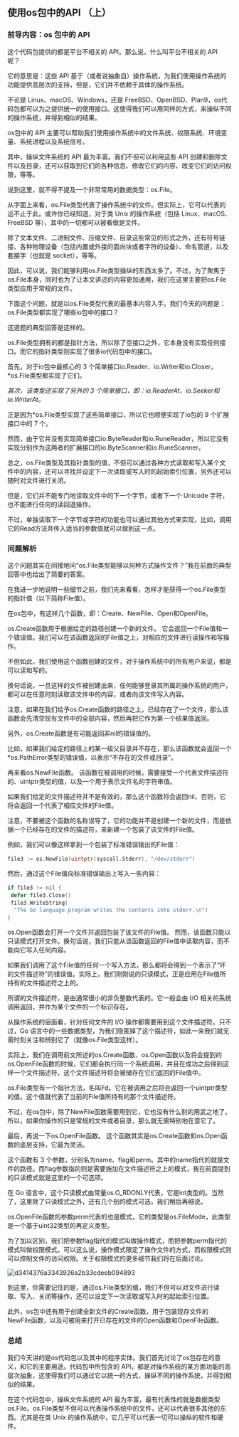 ## 使用os包中的API （上）

### 前导内容：os 包中的 API

这个代码包提供的都是平台不相关的 API。那么说，什么叫平台不相关的 API 呢？



它的意思是：这些 API 基于（或者说抽象自）操作系统，为我们使用操作系统的功能提供高层次的支持，但是，它们并不依赖于具体的操作系统。



不论是 Linux、macOS、Windows，还是 FreeBSD、OpenBSD、Plan9，os代码包都可以为之提供统一的使用接口。这使得我们可以用同样的方式，来操纵不同的操作系统，并得到相似的结果。



os包中的 API 主要可以帮助我们使用操作系统中的文件系统、权限系统、环境变量、系统进程以及系统信号。



其中，操纵文件系统的 API 最为丰富。我们不但可以利用这些 API 创建和删除文件以及目录，还可以获取到它们的各种信息、修改它们的内容、改变它们的访问权限，等等。



说到这里，就不得不提及一个非常常用的数据类型：os.File。



从字面上来看，os.File类型代表了操作系统中的文件。但实际上，它可以代表的远不止于此。或许你已经知道，对于类 Unix 的操作系统（包括 Linux、macOS、FreeBSD 等），其中的一切都可以被看做是文件。



除了文本文件、二进制文件、压缩文件、目录这些常见的形式之外，还有符号链接、各种物理设备（包括内置或外接的面向块或者字符的设备）、命名管道，以及套接字（也就是 socket），等等。



因此，可以说，我们能够利用os.File类型操纵的东西太多了。不过，为了聚焦于os.File本身，同时也为了让本文讲述的内容更加通用，我们在这里主要把os.File类型应用于常规的文件。



下面这个问题，就是以os.File类型代表的最基本内容入手。我们今天的问题是：os.File类型都实现了哪些io包中的接口？



这道题的典型回答是这样的。



os.File类型拥有的都是指针方法，所以除了空接口之外，它本身没有实现任何接口。而它的指针类型则实现了很多io代码包中的接口。



首先，对于io包中最核心的 3 个简单接口io.Reader、io.Writer和io.Closer，\*os.File类型都实现了它们。



*其次，该类型还实现了另外的 3 个简单接口，即：io.ReaderAt、io.Seeker和io.WriterAt。*



正是因为\*os.File类型实现了这些简单接口，所以它也顺便实现了io包的 9 个扩展接口中的 7 个。



然而，由于它并没有实现简单接口io.ByteReader和io.RuneReader，所以它没有实现分别作为这两者的扩展接口的io.ByteScanner和io.RuneScanner。



总之，os.File类型及其指针类型的值，不但可以通过各种方式读取和写入某个文件中的内容，还可以寻找并设定下一次读取或写入时的起始索引位置，另外还可以随时对文件进行关闭。



但是，它们并不能专门地读取文件中的下一个字节，或者下一个 Unicode 字符，也不能进行任何的读回退操作。



不过，单独读取下一个字节或字符的功能也可以通过其他方式来实现，比如，调用它的Read方法并传入适当的参数值就可以做到这一点。

### 问题解析

这个问题其实在间接地问“os.File类型能够以何种方式操作文件？”我在前面的典型回答中也给出了简要的答案。



在我进一步地说明一些细节之前，我们先来看看，怎样才能获得一个os.File类型的指针值（以下简称File值）。



在os包中，有这样几个函数，即：Create、NewFile、Open和OpenFile。



os.Create函数用于根据给定的路径创建一个新的文件。 它会返回一个File值和一个错误值。我们可以在该函数返回的File值之上，对相应的文件进行读操作和写操作。



不但如此，我们使用这个函数创建的文件，对于操作系统中的所有用户来说，都是可以读和写的。



换句话说，一旦这样的文件被创建出来，任何能够登录其所属的操作系统的用户，都可以在任意时刻读取该文件中的内容，或者向该文件写入内容。



注意，如果在我们给予os.Create函数的路径之上，已经存在了一个文件，那么该函数会先清空现有文件中的全部内容，然后再把它作为第一个结果值返回。



另外，os.Create函数是有可能返回非nil的错误值的。



比如，如果我们给定的路径上的某一级父目录并不存在，那么该函数就会返回一个\*os.PathError类型的错误值，以表示“不存在的文件或目录”。



再来看os.NewFile函数。 该函数在被调用的时候，需要接受一个代表文件描述符的、uintptr类型的值，以及一个用于表示文件名的字符串值。



如果我们给定的文件描述符并不是有效的，那么这个函数将会返回nil，否则，它将会返回一个代表了相应文件的File值。



注意，不要被这个函数的名称误导了，它的功能并不是创建一个新的文件，而是依据一个已经存在的文件的描述符，来新建一个包装了该文件的File值。



例如，我们可以像这样拿到一个包装了标准错误输出的File值：

```go
file3 := os.NewFile(uintptr(syscall.Stderr), "/dev/stderr")
```

然后，通过这个File值向标准错误输出上写入一些内容：

```go
if file3 != nil {
 defer file3.Close()
 file3.WriteString(
  "The Go language program writes the contents into stderr.\n")
}
```

os.Open函数会打开一个文件并返回包装了该文件的File值。 然而，该函数只能以只读模式打开文件。换句话说，我们只能从该函数返回的File值中读取内容，而不能向它写入任何内容。



如果我们调用了这个File值的任何一个写入方法，那么都将会得到一个表示了“坏的文件描述符”的错误值。实际上，我们刚刚说的只读模式，正是应用在File值所持有的文件描述符之上的。



所谓的文件描述符，是由通常很小的非负整数代表的。它一般会由 I/O 相关的系统调用返回，并作为某个文件的一个标识存在。



从操作系统的层面看，针对任何文件的 I/O 操作都需要用到这个文件描述符。只不过，Go 语言中的一些数据类型，为我们隐匿掉了这个描述符，如此一来我们就无需时刻关注和辨别它了（就像os.File类型这样）。



实际上，我们在调用前文所述的os.Create函数、os.Open函数以及将会提到的os.OpenFile函数的时候，它们都会执行同一个系统调用，并且在成功之后得到这样一个文件描述符。这个文件描述符将会被储存在它们返回的File值中。



os.File类型有一个指针方法，名叫Fd。它在被调用之后将会返回一个uintptr类型的值。这个值就代表了当前的File值所持有的那个文件描述符。



不过，在os包中，除了NewFile函数需要用到它，它也没有什么别的用武之地了。所以，如果你操作的只是常规的文件或者目录，那么就无需特别地在意它了。



最后，再说一下os.OpenFile函数。 这个函数其实是os.Create函数和os.Open函数的底层支持，它最为灵活。



这个函数有 3 个参数，分别名为name、flag和perm。其中的name指代的就是文件的路径。而flag参数指的则是需要施加在文件描述符之上的模式，我在前面提到的只读模式就是这里的一个可选项。



在 Go 语言中，这个只读模式由常量os.O_RDONLY代表，它是int类型的。当然了，这里除了只读模式之外，还有几个别的模式可选，我们稍后再细说。



os.OpenFile函数的参数perm代表的也是模式，它的类型是os.FileMode，此类型是一个基于uint32类型的再定义类型。



为了加以区别，我们把参数flag指代的模式叫做操作模式，而把参数perm指代的模式叫做权限模式。可以这么说，操作模式限定了操作文件的方式，而权限模式则可以控制文件的访问权限。关于权限模式的更多细节我们将在后面讨论。

![d3414376a3343926a2b33cdeeb094893](..\..\imgs\d3414376a3343926a2b33cdeeb094893.webp)

到这里，你需要记住的是，通过os.File类型的值，我们不但可以对文件进行读取、写入、关闭等操作，还可以设定下一次读取或写入时的起始索引位置。



此外，os包中还有用于创建全新文件的Create函数，用于包装现存文件的NewFile函数，以及可被用来打开已存在的文件的Open函数和OpenFile函数。

### 总结

我们今天讲的是os代码包以及其中的程序实体。我们首先讨论了os包存在的意义，和它的主要用途。代码包中所包含的 API，都是对操作系统的某方面功能的高层次抽象，这使得我们可以通过它以统一的方式，操纵不同的操作系统，并得到相似的结果。



在这个代码包中，操纵文件系统的 API 最为丰富，最有代表性的就是数据类型os.File。os.File类型不但可以代表操作系统中的文件，还可以代表很多其他的东西。尤其是在类 Unix 的操作系统中，它几乎可以代表一切可以操纵的软件和硬件。